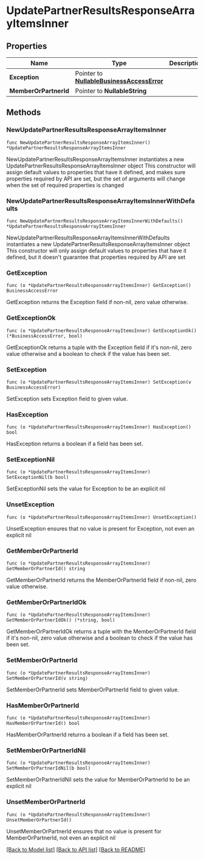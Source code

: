 # UpdatePartnerResultsResponseArrayItemsInner

## Properties

Name | Type | Description | Notes
------------ | ------------- | ------------- | -------------
**Exception** | Pointer to [**NullableBusinessAccessError**](BusinessAccessError.md) |  | [optional] 
**MemberOrPartnerId** | Pointer to **NullableString** |  | [optional] 

## Methods

### NewUpdatePartnerResultsResponseArrayItemsInner

`func NewUpdatePartnerResultsResponseArrayItemsInner() *UpdatePartnerResultsResponseArrayItemsInner`

NewUpdatePartnerResultsResponseArrayItemsInner instantiates a new UpdatePartnerResultsResponseArrayItemsInner object
This constructor will assign default values to properties that have it defined,
and makes sure properties required by API are set, but the set of arguments
will change when the set of required properties is changed

### NewUpdatePartnerResultsResponseArrayItemsInnerWithDefaults

`func NewUpdatePartnerResultsResponseArrayItemsInnerWithDefaults() *UpdatePartnerResultsResponseArrayItemsInner`

NewUpdatePartnerResultsResponseArrayItemsInnerWithDefaults instantiates a new UpdatePartnerResultsResponseArrayItemsInner object
This constructor will only assign default values to properties that have it defined,
but it doesn't guarantee that properties required by API are set

### GetException

`func (o *UpdatePartnerResultsResponseArrayItemsInner) GetException() BusinessAccessError`

GetException returns the Exception field if non-nil, zero value otherwise.

### GetExceptionOk

`func (o *UpdatePartnerResultsResponseArrayItemsInner) GetExceptionOk() (*BusinessAccessError, bool)`

GetExceptionOk returns a tuple with the Exception field if it's non-nil, zero value otherwise
and a boolean to check if the value has been set.

### SetException

`func (o *UpdatePartnerResultsResponseArrayItemsInner) SetException(v BusinessAccessError)`

SetException sets Exception field to given value.

### HasException

`func (o *UpdatePartnerResultsResponseArrayItemsInner) HasException() bool`

HasException returns a boolean if a field has been set.

### SetExceptionNil

`func (o *UpdatePartnerResultsResponseArrayItemsInner) SetExceptionNil(b bool)`

 SetExceptionNil sets the value for Exception to be an explicit nil

### UnsetException
`func (o *UpdatePartnerResultsResponseArrayItemsInner) UnsetException()`

UnsetException ensures that no value is present for Exception, not even an explicit nil
### GetMemberOrPartnerId

`func (o *UpdatePartnerResultsResponseArrayItemsInner) GetMemberOrPartnerId() string`

GetMemberOrPartnerId returns the MemberOrPartnerId field if non-nil, zero value otherwise.

### GetMemberOrPartnerIdOk

`func (o *UpdatePartnerResultsResponseArrayItemsInner) GetMemberOrPartnerIdOk() (*string, bool)`

GetMemberOrPartnerIdOk returns a tuple with the MemberOrPartnerId field if it's non-nil, zero value otherwise
and a boolean to check if the value has been set.

### SetMemberOrPartnerId

`func (o *UpdatePartnerResultsResponseArrayItemsInner) SetMemberOrPartnerId(v string)`

SetMemberOrPartnerId sets MemberOrPartnerId field to given value.

### HasMemberOrPartnerId

`func (o *UpdatePartnerResultsResponseArrayItemsInner) HasMemberOrPartnerId() bool`

HasMemberOrPartnerId returns a boolean if a field has been set.

### SetMemberOrPartnerIdNil

`func (o *UpdatePartnerResultsResponseArrayItemsInner) SetMemberOrPartnerIdNil(b bool)`

 SetMemberOrPartnerIdNil sets the value for MemberOrPartnerId to be an explicit nil

### UnsetMemberOrPartnerId
`func (o *UpdatePartnerResultsResponseArrayItemsInner) UnsetMemberOrPartnerId()`

UnsetMemberOrPartnerId ensures that no value is present for MemberOrPartnerId, not even an explicit nil

[[Back to Model list]](../README.md#documentation-for-models) [[Back to API list]](../README.md#documentation-for-api-endpoints) [[Back to README]](../README.md)


